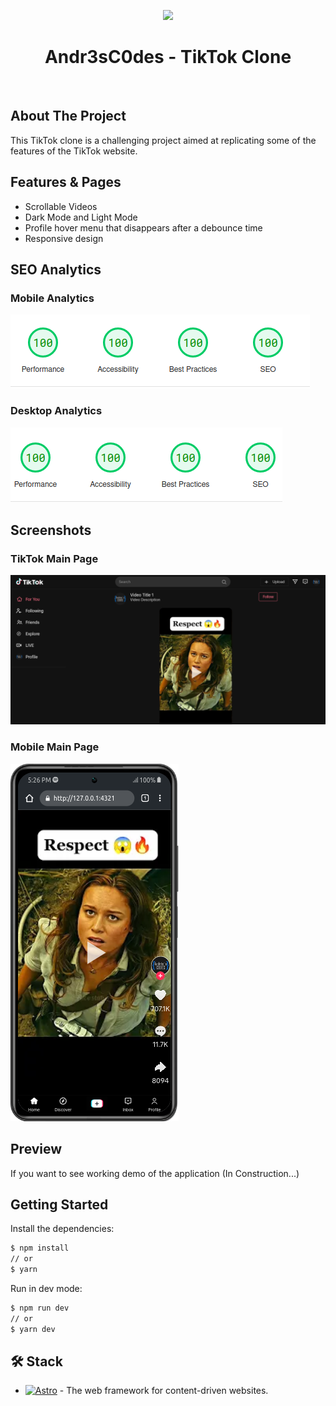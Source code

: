 <p align="center">
    <a href="#" target="_blank">
        <img src="https://avatars.githubusercontent.com/u/115658159" height="150px">
    </a>
    <h1 align="center">Andr3sC0des - TikTok Clone</h1>
    <br>
</p>

## About The Project

This TikTok clone is a challenging project aimed at replicating some of the features of the TikTok website.

## Features & Pages

- Scrollable Videos
- Dark Mode and Light Mode
- Profile hover menu that disappears after a debounce time
- Responsive design

## SEO Analytics

### Mobile Analytics 
<a href=""><img src=".github/images/mobile-analytics.png"></a>

### Desktop Analytics

<a href=""><img src=".github/images/desktop-analytics.png"></a>

## Screenshots

### TikTok Main Page

![TikTok Main Page](.github/images/main-page.png)

### Mobile Main Page

![TikTok Mobile Main Page](.github/images/mobile-main-page.png)

## Preview

If you want to see working demo of the application (In Construction...)

## Getting Started

Install the dependencies:

```sh
$ npm install
// or
$ yarn
```

Run in dev mode:

```sh
$ npm run dev
// or
$ yarn dev
```

## 🛠️ Stack

- [![Astro][astro-badge]][astro-url] - The web framework for content-driven websites.

[astro-url]: https://astro.build/
[astro-badge]: https://img.shields.io/badge/Astro-fff?style=for-the-badge&logo=astro&logoColor=bd303a&color=352563
